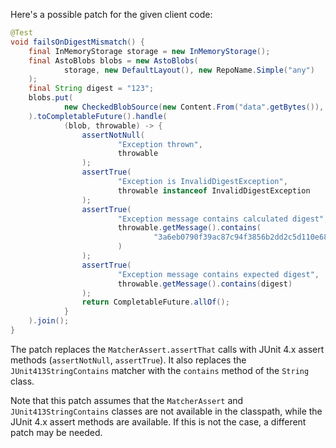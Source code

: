Here's a possible patch for the given client code:

```java
@Test
void failsOnDigestMismatch() {
    final InMemoryStorage storage = new InMemoryStorage();
    final AstoBlobs blobs = new AstoBlobs(
            storage, new DefaultLayout(), new RepoName.Simple("any")
    );
    final String digest = "123";
    blobs.put(
            new CheckedBlobSource(new Content.From("data".getBytes()), new Digest.Sha256(digest))
    ).toCompletableFuture().handle(
            (blob, throwable) -> {
                assertNotNull(
                        "Exception thrown",
                        throwable
                );
                assertTrue(
                        "Exception is InvalidDigestException",
                        throwable instanceof InvalidDigestException
                );
                assertTrue(
                        "Exception message contains calculated digest",
                        throwable.getMessage().contains(
                                "3a6eb0790f39ac87c94f3856b2dd2c5d110e6811602261a9a923d3bb23adc8b7"
                        )
                );
                assertTrue(
                        "Exception message contains expected digest",
                        throwable.getMessage().contains(digest)
                );
                return CompletableFuture.allOf();
            }
    ).join();
}
```

The patch replaces the `MatcherAssert.assertThat` calls with JUnit 4.x assert methods (`assertNotNull`, `assertTrue`). It also replaces the `JUnit413StringContains` matcher with the `contains` method of the `String` class.

Note that this patch assumes that the `MatcherAssert` and `JUnit413StringContains` classes are not available in the classpath, while the JUnit 4.x assert methods are available. If this is not the case, a different patch may be needed.